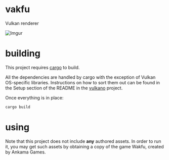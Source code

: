 # vakfu
Vulkan renderer

![Imgur](https://i.imgur.com/dx6mHVB.jpg)

# building

This project requires [cargo](https://crates.io) to build.

All the dependencies are handled by cargo with the exception of Vulkan OS-specific libraries.
Instructions on how to sort them out can be found in the Setup section of the README in the [vulkano](https://github.com/vulkano-rs/vulkano) project.

Once everything is in place:
```bash
cargo build
```

# using

Note that this project does not include **any** authored assets. In order to run it, you may get such assets by obtaining a copy of the game Wakfu, created by Ankama Games.

